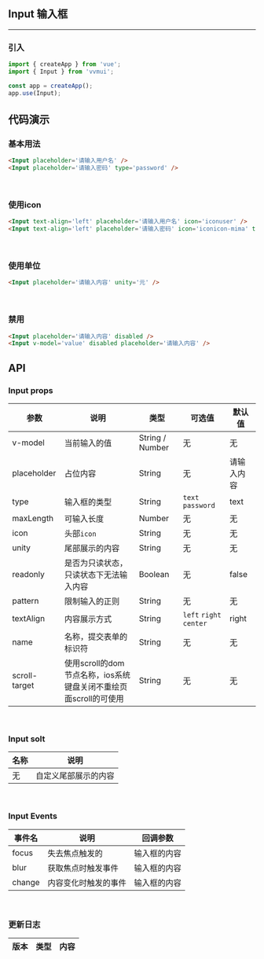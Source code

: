 <!--
 * @Author: Fone`峰
 * @Date: 2021-04-12 15:09:03
 * @LastEditors: Fone`峰
 * @LastEditTime: 2021-05-11 14:33:01
 * @Description: file content
 * @Email: qinrifeng@163.com
 * @Github: https://github.com/FoneQinrf
-->
## Input 输入框
---

<Card> 

### 引入
```js
import { createApp } from 'vue';
import { Input } from 'vvmui';

const app = createApp();
app.use(Input);
```

</Card>

## 代码演示
<Card> 

### 基本用法
```html
<Input placeholder='请输入用户名' />
<Input placeholder='请输入密码' type='password' />
```

</Card> 
<br>
<Card> 

### 使用icon
```html
<Input text-align='left' placeholder='请输入用户名' icon='iconuser' />
<Input text-align='left' placeholder='请输入密码' icon='iconicon-mima' type='password' />
```

</Card> 
<br>
<Card> 

### 使用单位
```html
<Input placeholder='请输入内容' unity='元' />
```

</Card> 
<br>
<Card> 

### 禁用
```html
<Input placeholder='请输入内容' disabled />
<Input v-model='value' disabled placeholder='请输入内容' />
```

</Card> 

## API

<Card>

### Input props
| 参数 | 说明 | 类型 | 可选值 | 默认值 |
|------|------------|------------|------------|------------|
| v-model  | 当前输入的值       | String / Number       | 无 | 无 |
| placeholder  |   占位内容   | String       | 无 | 请输入内容 |
| type  | 输入框的类型     | String    | `text` `password` | text |
| maxLength  | 可输入长度    | Number  | 无 | 无 |
| icon  | 头部`icon`    | String  | 无 | 无 |
| unity  |  尾部展示的内容  | String  | 无 | 无 |
| readonly  |  是否为只读状态，只读状态下无法输入内容  | Boolean  | 无 | false |
| pattern  |  限制输入的正则 | String  | 无 |无 |
| textAlign  |  内容展示方式   | String  | `left` `right` `center` | right |
| name  | 名称，提交表单的标识符    | String | 无 | 无 |
| scroll-target  | 使用scroll的dom节点名称，ios系统键盘关闭不重绘页面scroll的可使用    | String  | 无 | 无 |

</Card> 
<br>
<Card>

### Input solt
| 名称 | 说明 |
|------|------------|
| 无  | 自定义尾部展示的内容 |

</Card> 
<br>
<Card>

### Input Events
| 事件名 | 说明 | 回调参数 |
|------|------------|------------|
| focus | 失去焦点触发的 | 输入框的内容 |
| blur | 获取焦点时触发事件 | 输入框的内容 |
| change | 内容变化时触发的事件 | 输入框的内容 |

</Card> 
<br>
<Card>

### 更新日志
| 版本 |类型|内容|
|-------------|-|-|

</Card> 